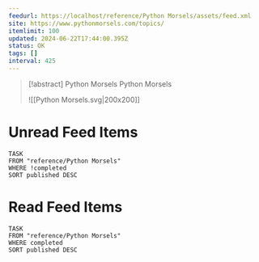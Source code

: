 ```yaml
---
feedurl: https://localhost/reference/Python Morsels/assets/feed.xml
site: https://www.pythonmorsels.com/topics/
itemlimit: 100
updated: 2024-06-22T17:44:00.395Z
status: OK
tags: []
interval: 425
---
```


> [!abstract] Python Morsels
> Python Morsels
>
> ![[Python Morsels.svg|200x200]]
# Unread Feed Items
~~~dataview
TASK
FROM "reference/Python Morsels"
WHERE !completed
SORT published DESC
~~~

# Read Feed Items
~~~dataview
TASK
FROM "reference/Python Morsels"
WHERE completed
SORT published DESC
~~~
